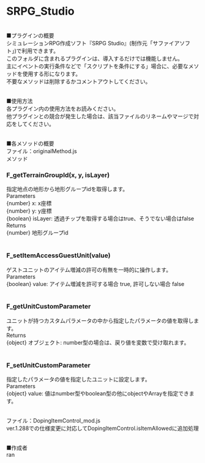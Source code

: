 # SRPG_Studio
<br>
■プラグインの概要<br>
シミュレーションRPG作成ソフト『SRPG Studio』(制作元「サファイアソフト」)で利用できます。<br>
このフォルダに含まれるプラグインは、導入するだけでは機能しません。<br>
主にイベントの実行条件などで「スクリプトを条件にする」場合に、必要なメソッドを使用する形になります。<br>
不要なメソッドは削除するかコメントアウトしてください。<br>
<br>

■使用方法<br>
各プラグイン内の使用方法をお読みください。<br>
他プラグインとの競合が発生した場合は、該当ファイルのリネームやマージで対応をしてください。<br>
<br>

■各メソッドの概要<br>
ファイル：originalMethod.js<br>
メソッド<br>
<h3>F_getTerrainGroupId(x, y, isLayer)</h3>
指定地点の地形から地形グループidを取得します。<br>
 Parameters<br>
 {number} x: x座標<br>
 {number} y: y座標<br>
 {boolean} isLayer: 透過チップを取得する場合はtrue、そうでない場合はfalse<br>
 Returns<br>
 {number} 地形グループid<br>
<br>

<h3>F_setItemAccessGuestUnit(value)</h3>
ゲストユニットのアイテム増減の許可の有無を一時的に操作します。<br>
 Parameters<br>
 {boolean} value: アイテム増減を許可する場合 true, 許可しない場合 false<br>
<br>

<h3>F_getUnitCustomParameter</h3>
ユニットが持つカスタムパラメータの中から指定したパラメータの値を取得します。<br>
 Returns<br>
 {object} オブジェクト: number型の場合は、戻り値を変数で受け取れます。<br>
<br>

<h3>F_setUnitCustomParameter</h3>
指定したパラメータの値を指定したユニットに設定します。<br>
 Parameters<br>
 {object} value: 値はnumber型やboolean型の他にobjectやArrayを指定できます。<br>
<br>

ファイル：DopingItemControl_mod.js<br>
ver.1.288での仕様変更に対応してDopingItemControl.isItemAllowedに追加処理<br>


<br>
■作成者<br>
ran